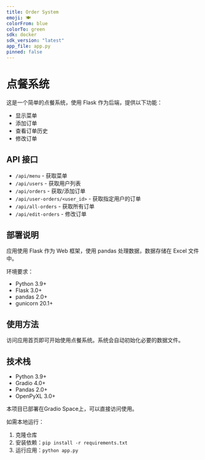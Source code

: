 ```yaml
---
title: Order System
emoji: 🍽️
colorFrom: blue
colorTo: green
sdk: docker
sdk_version: "latest"
app_file: app.py
pinned: false
---
```


# 点餐系统

这是一个简单的点餐系统，使用 Flask 作为后端，提供以下功能：

- 显示菜单
- 添加订单
- 查看订单历史
- 修改订单

## API 接口

- `/api/menu` - 获取菜单
- `/api/users` - 获取用户列表
- `/api/orders` - 获取/添加订单
- `/api/user-orders/<user_id>` - 获取指定用户的订单
- `/api/all-orders` - 获取所有订单
- `/api/edit-orders` - 修改订单

## 部署说明

应用使用 Flask 作为 Web 框架，使用 pandas 处理数据，数据存储在 Excel 文件中。

环境要求：
- Python 3.9+
- Flask 3.0+
- pandas 2.0+
- gunicorn 20.1+

## 使用方法

访问应用首页即可开始使用点餐系统。系统会自动初始化必要的数据文件。

## 技术栈

- Python 3.9+
- Gradio 4.0+
- Pandas 2.0+
- OpenPyXL 3.0+

本项目已部署在Gradio Space上，可以直接访问使用。

如需本地运行：

1. 克隆仓库
2. 安装依赖：`pip install -r requirements.txt`
3. 运行应用：`python app.py`